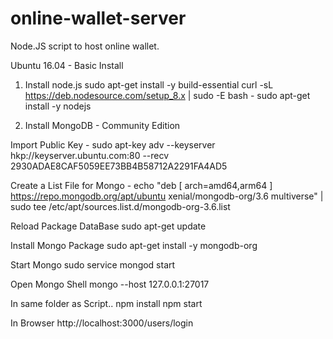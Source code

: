 # online-wallet-server

Node.JS script to host online wallet.

Ubuntu 16.04 - Basic Install
1) Install node.js
sudo apt-get install -y build-essential
curl -sL https://deb.nodesource.com/setup_8.x | sudo -E bash -
sudo apt-get install -y nodejs

2) Install MongoDB - Community Edition

Import Public Key -
sudo apt-key adv --keyserver hkp://keyserver.ubuntu.com:80 --recv 2930ADAE8CAF5059EE73BB4B58712A2291FA4AD5

Create a List File for Mongo -
echo "deb [ arch=amd64,arm64 ] https://repo.mongodb.org/apt/ubuntu xenial/mongodb-org/3.6 multiverse" | sudo tee /etc/apt/sources.list.d/mongodb-org-3.6.list

Reload Package DataBase
sudo apt-get update

Install Mongo Package
sudo apt-get install -y mongodb-org

Start Mongo
sudo service mongod start

Open Mongo Shell
mongo --host 127.0.0.1:27017

In same folder as Script..
npm install
npm start

In Browser
http://localhost:3000/users/login
